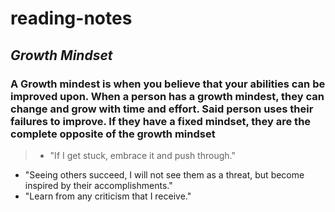 # reading-notes
## *Growth Mindset*

### A Growth mindest is when you believe that your abilities can be improved upon. When a person has a growth mindest, they can change and grow with time and effort. Said person uses their failures to improve. If they have a fixed mindset, they are the complete opposite of the growth mindset 




> * "If I get stuck, embrace it and push through."
 * "Seeing others succeed, I will not see them as a threat, but become inspired by their accomplishments."
* "Learn from any criticism that I receive."
